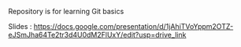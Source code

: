 Repository is for learning Git basics

Slides : https://docs.google.com/presentation/d/1jAhiTVoYppm2OTZ-eJSmJha64Te2tr3d4U0dM2FlUxY/edit?usp=drive_link
